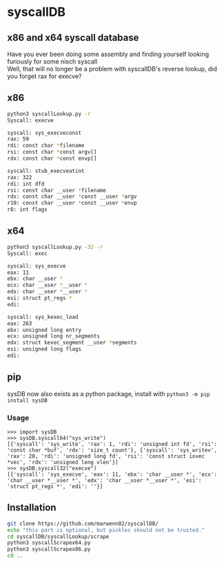 # syscallDB
## x86 and x64 syscall database
Have you ever been doing some assembly and finding yourself looking furiously for some nisch syscall\
Well, that will no longer be a problem with syscallDB's reverse lookup, did you forget rax for execve?
## x86
```sh
python3 syscallLookup.py -r
Syscall: execve

syscall: sys_execveconst
rax: 59
rdi: const char *filename
rsi: const char *const argv[]
rdx: const char *const envp[]

syscall: stub_execveatint
rax: 322
rdi: int dfd
rsi: const char __user *filename
rdx: const char __user *const __user *argv
r10: const char __user *const __user *envp
r8: int flags
```
## x64
```sh
python3 syscallLookup.py -32 -r
Syscall: exec

syscall: sys_execve
eax: 11
ebx: char __user *
ecx: char __user *__user *
edx: char __user *__user *
esi: struct pt_regs *
edi: 

syscall: sys_kexec_load
eax: 263
ebx: unsigned long entry
ecx: unsigned long nr_segments
edx: struct kexec_segment __user *segments
esi: unsigned long flags
edi:
```
## pip
sysDB now also exists as a python package, install with
`python3 -m pip install sysDB`
### Usage
```
>>> import sysDB
>>> sysDB.syscall64("sys_write")
[{'syscall': 'sys_write', 'rax': 1, 'rdi': 'unsigned int fd', 'rsi': 'const char *buf', 'rdx': 'size_t count'}, {'syscall': 'sys_writev', 'rax': 20, 'rdi': 'unsigned long fd', 'rsi': 'const struct iovec *vec', 'rdx': 'unsigned long vlen'}]
>>> sysDB.syscall32("execve")
[{'syscall': 'sys_execve', 'eax': 11, 'ebx': 'char __user *', 'ecx': 'char __user *__user *', 'edx': 'char __user *__user *', 'esi': 'struct pt_regs *', 'edi': ''}]
```

## Installation
```sh
git clone https://github.com/marwenn02/syscallDB/
echo "this part is optional, but pickles should not be trusted."
cd syscallDB/syscallLookup/scrape
python3 syscallScrapex64.py
python3 syscallScrapex86.py
cd ..
```
